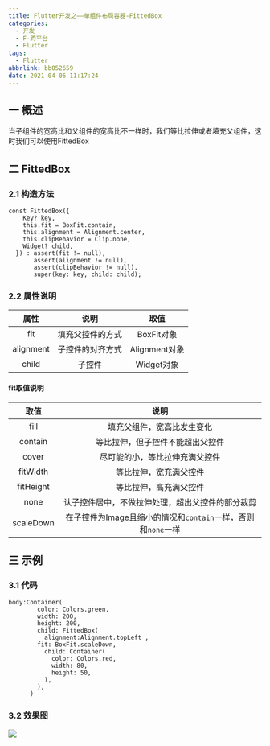 ```yaml
---
title: Flutter开发之——单组件布局容器-FittedBox
categories:
  - 开发
  - F-跨平台
  - Flutter
tags:
  - Flutter
abbrlink: bb052659
date: 2021-04-06 11:17:24
---
```

## 一 概述

当子组件的宽高比和父组件的宽高比不一样时，我们等比拉伸或者填充父组件，这时我们可以使用FittedBox

<!--more-->

## 二 FittedBox

### 2.1 构造方法

```
const FittedBox({
    Key? key,
    this.fit = BoxFit.contain,
    this.alignment = Alignment.center,
    this.clipBehavior = Clip.none,
    Widget? child,
  }) : assert(fit != null),
       assert(alignment != null),
       assert(clipBehavior != null),
       super(key: key, child: child);
```

### 2.2 属性说明

|   属性    |       说明       |     取值      |
| :-------: | :--------------: | :-----------: |
|    fit    | 填充父控件的方式 |  BoxFit对象   |
| alignment | 子控件的对齐方式 | Alignment对象 |
|   child   |      子控件      |  Widget对象   |

#### fit取值说明

|   取值    |                             说明                             |
| :-------: | :----------------------------------------------------------: |
|   fill    |                  填充父组件，宽高比发生变化                  |
|  contain  |               等比拉伸，但子控件不能超出父控件               |
|   cover   |                尽可能的小，等比拉伸充满父控件                |
| fitWidth  |                    等比拉伸，宽充满父控件                    |
| fitHeight |                    等比拉伸，高充满父控件                    |
|   none    |       认子控件居中，不做拉伸处理，超出父控件的部分裁剪       |
| scaleDown | 在子控件为Image且缩小的情况和`contain`一样，否则和`none`一样 |

## 三 示例

### 3.1 代码

```
body:Container(
        color: Colors.green,
        width: 200,
        height: 200,
        child: FittedBox(
          alignment:Alignment.topLeft ,
        fit: BoxFit.scaleDown,
          child: Container(
            color: Colors.red,
            width: 80,
            height: 50,
          ),
        ),
      )
```

### 3.2 效果图

![][1]


[1]:https://raw.githubusercontent.com/PGzxc/CDN/master/blog-flutter/flutter-fitttedbox-sample.png
